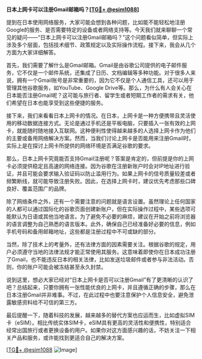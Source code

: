 **日本上网卡可以注册Gmail邮箱吗？[[TG💪+ @esim1088](https://t.me/s/esim1088)]**

提到在日本使用网络服务，大家可能会想到各种问题，比如能不能轻松地注册Google的服务、是否需要特定的设备或者网络支持等。今天我们就来聊聊一个常见的疑问——“日本上网卡可以注册Gmail邮箱吗？”这个问题看似简单，但实际上涉及多个层面，包括技术细节、政策规定以及实际操作流程。接下来，我会从几个方面为大家详细解答。

首先，我们需要了解什么是Gmail邮箱。Gmail是由谷歌公司提供的电子邮件服务，它不仅是一个邮件系统，还集成了日历、文档编辑等多种功能。对于很多人来说，拥有一个Gmail账号是非常重要的，因为它不仅是个人通信工具，还可以用于管理其他谷歌服务，如YouTube、Google Drive等。那么，为什么有人会关心在日本能否注册Gmail呢？这可能与旅行者、留学生或者短期工作者的需求有关，他们希望在日本也能享受到这些便捷的服务。

接下来，我们来看看日本上网卡的情况。在日本，上网卡是一种方便携带且灵活使用的移动数据连接方式。无论是通过手机还是平板电脑，只要插入一张有效的上网卡，就能随时随地接入互联网。这种便利性使得越来越多的人选择上网卡作为他们的主要或备用网络解决方案。然而，当我们讨论上网卡是否能用来注册Gmail时，实际上是在探讨上网卡所提供的网络环境是否满足谷歌的要求。

那么，日本上网卡究竟能否支持Gmail注册呢？答案是肯定的，但前提是你的上网卡必须提供稳定且高速的网络连接。因为谷歌在注册新账户时会对IP地址进行验证，并且可能会要求输入验证码以防止滥用行为。如果上网卡的信号质量较差或者频繁断线，就可能导致注册失败。因此，在选择上网卡时，建议优先考虑那些口碑良好、覆盖范围广的品牌。

除了网络条件之外，还有一个需要注意的问题就是语言设置。虽然理论上任何国家的人都可以通过国际化的谷歌页面创建新账户，但在实际操作过程中，某些选项可能默认为日语或其他当地语言。为了避免不必要的麻烦，建议在开始之前将浏览器的语言调整为自己熟悉的语言版本。此外，确保自己已经准备好必要的信息，例如手机号码和备用邮箱地址，这些都是注册过程中不可或缺的部分。

当然，除了技术上的考量外，还有法律方面的因素需要关注。根据谷歌的规定，用户必须遵守当地的法律法规才能正常使用其服务。这意味着即使你在日本成功注册了Gmail，也不能违反日本的相关法律，比如发送垃圾邮件或者参与非法活动。否则，你的账户可能会被冻结甚至永久封禁。

说到这里，想必大家已经对“日本上网卡是否可以注册Gmail”有了更清晰的认识了吧？总结起来，只要你拥有一张性能优良的上网卡，并且遵循正确的步骤，那么在日本注册Gmail并非难事。不过，在此过程中也要注意保护个人信息安全，避免泄露敏感资料给不可信的第三方。

最后提醒一下，随着科技的发展，越来越多的替代方案也应运而生，比如虚拟SIM卡（eSIM）。相比传统实体SIM卡，eSIM具有更高的灵活性和便携性，特别适合经常出国旅行或者更换设备的用户。如果你对这方面感兴趣的话，不妨关注一下相关产品和服务，或许能找到更适合自己的解决方案。

[[TG💪+ @esim1088](https://t.me/s/esim1088) ![Image](https://i.postimg.cc/4NQfJmqS/Snipaste-2025-05-13-00-14-12.png)]